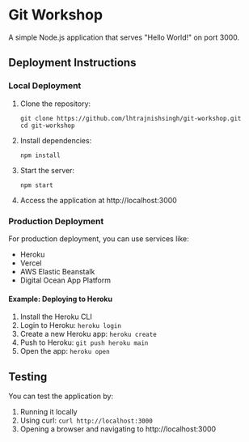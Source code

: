 # Git Workshop

A simple Node.js application that serves "Hello World!" on port 3000.

## Deployment Instructions

### Local Deployment

1. Clone the repository:
   ```
   git clone https://github.com/lhtrajnishsingh/git-workshop.git
   cd git-workshop
   ```

2. Install dependencies:
   ```
   npm install
   ```

3. Start the server:
   ```
   npm start
   ```

4. Access the application at http://localhost:3000

### Production Deployment

For production deployment, you can use services like:

- Heroku
- Vercel
- AWS Elastic Beanstalk
- Digital Ocean App Platform

#### Example: Deploying to Heroku

1. Install the Heroku CLI
2. Login to Heroku: `heroku login`
3. Create a new Heroku app: `heroku create`
4. Push to Heroku: `git push heroku main`
5. Open the app: `heroku open`

## Testing

You can test the application by:

1. Running it locally
2. Using curl: `curl http://localhost:3000`
3. Opening a browser and navigating to http://localhost:3000

